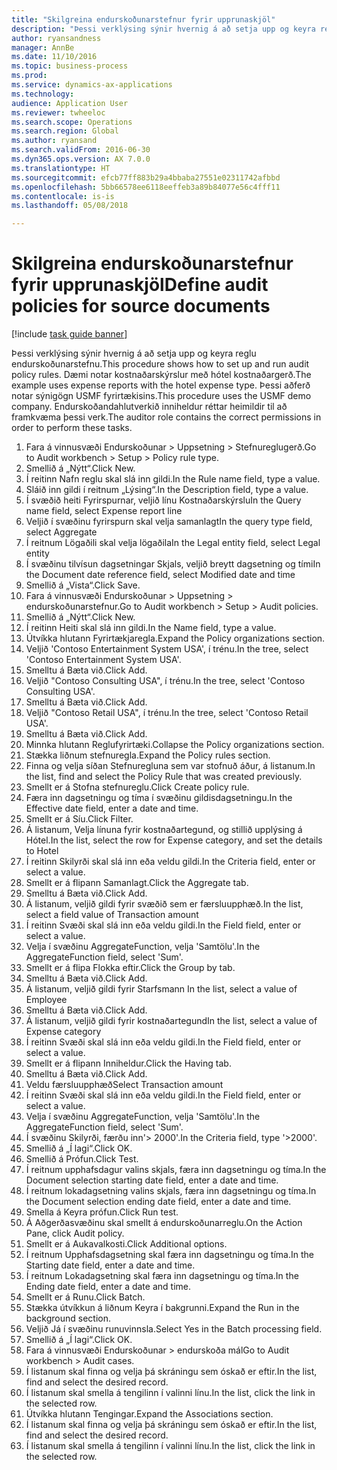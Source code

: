 ```yaml
--- 
title: "Skilgreina endurskoðunarstefnur fyrir upprunaskjöl"
description: "Þessi verklýsing sýnir hvernig á að setja upp og keyra reglu endurskoðunarstefnu."
author: ryansandness
manager: AnnBe
ms.date: 11/10/2016
ms.topic: business-process
ms.prod: 
ms.service: dynamics-ax-applications
ms.technology: 
audience: Application User
ms.reviewer: twheeloc
ms.search.scope: Operations
ms.search.region: Global
ms.author: ryansand
ms.search.validFrom: 2016-06-30
ms.dyn365.ops.version: AX 7.0.0
ms.translationtype: HT
ms.sourcegitcommit: efcb77ff883b29a4bbaba27551e02311742afbbd
ms.openlocfilehash: 5bb66578ee6118eeffeb3a89b84077e56c4fff11
ms.contentlocale: is-is
ms.lasthandoff: 05/08/2018

---
```

# <a name="define-audit-policies-for-source-documents"></a><span data-ttu-id="dad95-103">Skilgreina endurskoðunarstefnur fyrir upprunaskjöl</span><span class="sxs-lookup"><span data-stu-id="dad95-103">Define audit policies for source documents</span></span>

[!include [task guide banner](../../includes/task-guide-banner.md)]

<span data-ttu-id="dad95-104">Þessi verklýsing sýnir hvernig á að setja upp og keyra reglu endurskoðunarstefnu.</span><span class="sxs-lookup"><span data-stu-id="dad95-104">This procedure shows how to set up and run audit policy rules.</span></span> <span data-ttu-id="dad95-105">Dæmi notar kostnaðarskýrslur með hótel kostnaðargerð.</span><span class="sxs-lookup"><span data-stu-id="dad95-105">The example uses expense reports with the hotel expense type.</span></span> <span data-ttu-id="dad95-106">Þessi aðferð notar sýnigögn USMF fyrirtækisins.</span><span class="sxs-lookup"><span data-stu-id="dad95-106">This procedure uses the USMF demo company.</span></span> <span data-ttu-id="dad95-107">Endurskoðandahlutverkið inniheldur réttar heimildir til að framkvæma þessi verk.</span><span class="sxs-lookup"><span data-stu-id="dad95-107">The auditor role contains the correct permissions in order to perform these tasks.</span></span>

1. <span data-ttu-id="dad95-108">Fara á vinnusvæði Endurskoðunar > Uppsetning > Stefnureglugerð.</span><span class="sxs-lookup"><span data-stu-id="dad95-108">Go to Audit workbench > Setup > Policy rule type.</span></span>
2. <span data-ttu-id="dad95-109">Smellið á „Nýtt“.</span><span class="sxs-lookup"><span data-stu-id="dad95-109">Click New.</span></span>
3. <span data-ttu-id="dad95-110">Í reitinn Nafn reglu skal slá inn gildi.</span><span class="sxs-lookup"><span data-stu-id="dad95-110">In the Rule name field, type a value.</span></span>
4. <span data-ttu-id="dad95-111">Sláið inn gildi í reitnum „Lýsing“.</span><span class="sxs-lookup"><span data-stu-id="dad95-111">In the Description field, type a value.</span></span>
5. <span data-ttu-id="dad95-112">Í svæðið heiti Fyrirspurnar, veljið línu Kostnaðarskýrslu</span><span class="sxs-lookup"><span data-stu-id="dad95-112">In the Query name field, select Expense report line</span></span>
6. <span data-ttu-id="dad95-113">Veljið í svæðinu fyrirspurn skal velja samanlagt</span><span class="sxs-lookup"><span data-stu-id="dad95-113">In the query type field, select Aggregate</span></span>
7. <span data-ttu-id="dad95-114">Í reitnum Lögaðili skal velja lögaðila</span><span class="sxs-lookup"><span data-stu-id="dad95-114">In the Legal entity field, select Legal entity</span></span>
8. <span data-ttu-id="dad95-115">Í svæðinu tilvísun dagsetningar Skjals, veljið breytt dagsetning og tími</span><span class="sxs-lookup"><span data-stu-id="dad95-115">In the Document date reference field, select Modified date and time</span></span>
9. <span data-ttu-id="dad95-116">Smellið á „Vista“.</span><span class="sxs-lookup"><span data-stu-id="dad95-116">Click Save.</span></span>
10. <span data-ttu-id="dad95-117">Fara á vinnusvæði Endurskoðunar > Uppsetning > endurskoðunarstefnur.</span><span class="sxs-lookup"><span data-stu-id="dad95-117">Go to Audit workbench > Setup > Audit policies.</span></span>
11. <span data-ttu-id="dad95-118">Smellið á „Nýtt“.</span><span class="sxs-lookup"><span data-stu-id="dad95-118">Click New.</span></span>
12. <span data-ttu-id="dad95-119">Í reitinn Heiti skal slá inn gildi.</span><span class="sxs-lookup"><span data-stu-id="dad95-119">In the Name field, type a value.</span></span>
13. <span data-ttu-id="dad95-120">Útvíkka hlutann Fyrirtækjaregla.</span><span class="sxs-lookup"><span data-stu-id="dad95-120">Expand the Policy organizations section.</span></span>
14. <span data-ttu-id="dad95-121">Veljið 'Contoso Entertainment System USA', í trénu.</span><span class="sxs-lookup"><span data-stu-id="dad95-121">In the tree, select 'Contoso Entertainment System USA'.</span></span>
15. <span data-ttu-id="dad95-122">Smelltu á Bæta við.</span><span class="sxs-lookup"><span data-stu-id="dad95-122">Click Add.</span></span>
16. <span data-ttu-id="dad95-123">Veljið "Contoso Consulting USA", í trénu.</span><span class="sxs-lookup"><span data-stu-id="dad95-123">In the tree, select 'Contoso Consulting USA'.</span></span>
17. <span data-ttu-id="dad95-124">Smelltu á Bæta við.</span><span class="sxs-lookup"><span data-stu-id="dad95-124">Click Add.</span></span>
18. <span data-ttu-id="dad95-125">Veljið "Contoso Retail USA", í trénu.</span><span class="sxs-lookup"><span data-stu-id="dad95-125">In the tree, select 'Contoso Retail USA'.</span></span>
19. <span data-ttu-id="dad95-126">Smelltu á Bæta við.</span><span class="sxs-lookup"><span data-stu-id="dad95-126">Click Add.</span></span>
20. <span data-ttu-id="dad95-127">Minnka hlutann Reglufyrirtæki.</span><span class="sxs-lookup"><span data-stu-id="dad95-127">Collapse the Policy organizations section.</span></span>
21. <span data-ttu-id="dad95-128">Stækka liðnum stefnuregla.</span><span class="sxs-lookup"><span data-stu-id="dad95-128">Expand the Policy rules section.</span></span>
22. <span data-ttu-id="dad95-129">Finna og velja síðan Stefnuregluna sem var stofnuð áður, á listanum.</span><span class="sxs-lookup"><span data-stu-id="dad95-129">In the list, find and select the Policy Rule that was created previously.</span></span>
23. <span data-ttu-id="dad95-130">Smellt er á Stofna stefnureglu.</span><span class="sxs-lookup"><span data-stu-id="dad95-130">Click Create policy rule.</span></span>
24. <span data-ttu-id="dad95-131">Færa inn dagsetningu og tíma í svæðinu gildisdagsetningu.</span><span class="sxs-lookup"><span data-stu-id="dad95-131">In the Effective date field, enter a date and time.</span></span>
25. <span data-ttu-id="dad95-132">Smellt er á Síu.</span><span class="sxs-lookup"><span data-stu-id="dad95-132">Click Filter.</span></span>
26. <span data-ttu-id="dad95-133">Á listanum, Velja línuna fyrir kostnaðartegund, og stillið upplýsing á Hótel.</span><span class="sxs-lookup"><span data-stu-id="dad95-133">In the list, select the row for Expense category, and set the details to Hotel</span></span>
27. <span data-ttu-id="dad95-134">Í reitinn Skilyrði skal slá inn eða veldu gildi.</span><span class="sxs-lookup"><span data-stu-id="dad95-134">In the Criteria field, enter or select a value.</span></span>
28. <span data-ttu-id="dad95-135">Smellt er á flipann Samanlagt.</span><span class="sxs-lookup"><span data-stu-id="dad95-135">Click the Aggregate tab.</span></span>
29. <span data-ttu-id="dad95-136">Smelltu á Bæta við.</span><span class="sxs-lookup"><span data-stu-id="dad95-136">Click Add.</span></span>
30. <span data-ttu-id="dad95-137">Á listanum, veljið gildi fyrir svæðið sem er færsluupphæð.</span><span class="sxs-lookup"><span data-stu-id="dad95-137">In the list, select a field value of Transaction amount</span></span>
31. <span data-ttu-id="dad95-138">Í reitinn Svæði skal slá inn eða veldu gildi.</span><span class="sxs-lookup"><span data-stu-id="dad95-138">In the Field field, enter or select a value.</span></span>
32. <span data-ttu-id="dad95-139">Velja í svæðinu AggregateFunction, velja 'Samtölu'.</span><span class="sxs-lookup"><span data-stu-id="dad95-139">In the AggregateFunction field, select 'Sum'.</span></span>
33. <span data-ttu-id="dad95-140">Smellt er á flipa Flokka eftir.</span><span class="sxs-lookup"><span data-stu-id="dad95-140">Click the Group by tab.</span></span>
34. <span data-ttu-id="dad95-141">Smelltu á Bæta við.</span><span class="sxs-lookup"><span data-stu-id="dad95-141">Click Add.</span></span>
35. <span data-ttu-id="dad95-142">Á listanum, veljið gildi fyrir Starfsmann </span><span class="sxs-lookup"><span data-stu-id="dad95-142">In the list, select a value of Employee</span></span> 
36. <span data-ttu-id="dad95-143">Smelltu á Bæta við.</span><span class="sxs-lookup"><span data-stu-id="dad95-143">Click Add.</span></span>
37. <span data-ttu-id="dad95-144">Á listanum, veljið gildi fyrir kostnaðartegund</span><span class="sxs-lookup"><span data-stu-id="dad95-144">In the list, select a value of Expense category</span></span>
38. <span data-ttu-id="dad95-145">Í reitinn Svæði skal slá inn eða veldu gildi.</span><span class="sxs-lookup"><span data-stu-id="dad95-145">In the Field field, enter or select a value.</span></span>
39. <span data-ttu-id="dad95-146">Smellt er á flipann Inniheldur.</span><span class="sxs-lookup"><span data-stu-id="dad95-146">Click the Having tab.</span></span>
40. <span data-ttu-id="dad95-147">Smelltu á Bæta við.</span><span class="sxs-lookup"><span data-stu-id="dad95-147">Click Add.</span></span>
41. <span data-ttu-id="dad95-148">Veldu færsluupphæð</span><span class="sxs-lookup"><span data-stu-id="dad95-148">Select Transaction amount</span></span>
42. <span data-ttu-id="dad95-149">Í reitinn Svæði skal slá inn eða veldu gildi.</span><span class="sxs-lookup"><span data-stu-id="dad95-149">In the Field field, enter or select a value.</span></span>
43. <span data-ttu-id="dad95-150">Velja í svæðinu AggregateFunction, velja 'Samtölu'.</span><span class="sxs-lookup"><span data-stu-id="dad95-150">In the AggregateFunction field, select 'Sum'.</span></span>
44. <span data-ttu-id="dad95-151">Í svæðinu Skilyrði, færðu inn'> 2000'.</span><span class="sxs-lookup"><span data-stu-id="dad95-151">In the Criteria field, type '>2000'.</span></span>
45. <span data-ttu-id="dad95-152">Smellið á „Í lagi“.</span><span class="sxs-lookup"><span data-stu-id="dad95-152">Click OK.</span></span>
46. <span data-ttu-id="dad95-153">Smellið á Prófun.</span><span class="sxs-lookup"><span data-stu-id="dad95-153">Click Test.</span></span>
47. <span data-ttu-id="dad95-154">Í reitnum upphafsdagur valins skjals, færa inn dagsetningu og tíma.</span><span class="sxs-lookup"><span data-stu-id="dad95-154">In the Document selection starting date field, enter a date and time.</span></span>
48. <span data-ttu-id="dad95-155">Í reitnum lokadagsetning valins skjals, færa inn dagsetningu og tíma.</span><span class="sxs-lookup"><span data-stu-id="dad95-155">In the Document selection ending date field, enter a date and time.</span></span>
49. <span data-ttu-id="dad95-156">Smella á Keyra prófun.</span><span class="sxs-lookup"><span data-stu-id="dad95-156">Click Run test.</span></span>
50. <span data-ttu-id="dad95-157">Á Aðgerðasvæðinu skal smellt á endurskoðunarreglu.</span><span class="sxs-lookup"><span data-stu-id="dad95-157">On the Action Pane, click Audit policy.</span></span>
51. <span data-ttu-id="dad95-158">Smellt er á Aukavalkosti.</span><span class="sxs-lookup"><span data-stu-id="dad95-158">Click Additional options.</span></span>
52. <span data-ttu-id="dad95-159">Í reitnum Upphafsdagsetning skal færa inn dagsetningu og tíma.</span><span class="sxs-lookup"><span data-stu-id="dad95-159">In the Starting date field, enter a date and time.</span></span>
53. <span data-ttu-id="dad95-160">Í reitnum Lokadagsetning skal færa inn dagsetningu og tíma.</span><span class="sxs-lookup"><span data-stu-id="dad95-160">In the Ending date field, enter a date and time.</span></span>
54. <span data-ttu-id="dad95-161">Smellt er á Runu.</span><span class="sxs-lookup"><span data-stu-id="dad95-161">Click Batch.</span></span>
55. <span data-ttu-id="dad95-162">Stækka útvíkkun á liðnum Keyra í bakgrunni.</span><span class="sxs-lookup"><span data-stu-id="dad95-162">Expand the Run in the background section.</span></span>
56. <span data-ttu-id="dad95-163">Veljið Já í svæðinu runuvinnsla.</span><span class="sxs-lookup"><span data-stu-id="dad95-163">Select Yes in the Batch processing field.</span></span>
57. <span data-ttu-id="dad95-164">Smellið á „Í lagi“.</span><span class="sxs-lookup"><span data-stu-id="dad95-164">Click OK.</span></span>
58. <span data-ttu-id="dad95-165">Fara á vinnusvæði Endurskoðunar > endurskoða mál</span><span class="sxs-lookup"><span data-stu-id="dad95-165">Go to Audit workbench > Audit cases.</span></span>
59. <span data-ttu-id="dad95-166">Í listanum skal finna og velja þá skráningu sem óskað er eftir.</span><span class="sxs-lookup"><span data-stu-id="dad95-166">In the list, find and select the desired record.</span></span>
60. <span data-ttu-id="dad95-167">Í listanum skal smella á tengilinn í valinni línu.</span><span class="sxs-lookup"><span data-stu-id="dad95-167">In the list, click the link in the selected row.</span></span>
61. <span data-ttu-id="dad95-168">Útvíkka hlutann Tengingar.</span><span class="sxs-lookup"><span data-stu-id="dad95-168">Expand the Associations section.</span></span>
62. <span data-ttu-id="dad95-169">Í listanum skal finna og velja þá skráningu sem óskað er eftir.</span><span class="sxs-lookup"><span data-stu-id="dad95-169">In the list, find and select the desired record.</span></span>
63. <span data-ttu-id="dad95-170">Í listanum skal smella á tengilinn í valinni línu.</span><span class="sxs-lookup"><span data-stu-id="dad95-170">In the list, click the link in the selected row.</span></span>


